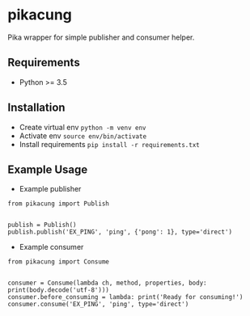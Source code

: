 pikacung
========
Pika wrapper for simple publisher and consumer helper.

Requirements
------------
 - Python >= 3.5

Installation
------------
 - Create virtual env `python -m venv env`
 - Activate env `source env/bin/activate`
 - Install requirements `pip install -r requirements.txt`

Example Usage
-------------
 - Example publisher
```
from pikacung import Publish


publish = Publish()
publish.publish('EX_PING', 'ping', {'pong': 1}, type='direct')
```
 - Example consumer
```
from pikacung import Consume


consumer = Consume(lambda ch, method, properties, body: print(body.decode('utf-8')))
consumer.before_consuming = lambda: print('Ready for consuming!')
consumer.consume('EX_PING', 'ping', type='direct')
```
